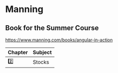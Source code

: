 # Manning

## Book for the Summer Course

https://www.manning.com/books/angular-in-action

|  Chapter          | Subject       |
|-------------------|---------------|
| [:two:](chapter2) | Stocks        |
